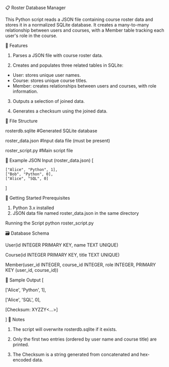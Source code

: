 📋 Roster Database Manager

This Python script reads a JSON file containing course roster data and stores it in a normalized SQLite database. It creates a many-to-many relationship between users and courses, with a Member table tracking each user's role in the course.

🔧 Features
1. Parses a JSON file with course roster data.

2. Creates and populates three related tables in SQLite:
-  User: stores unique user names.
-  Course: stores unique course titles.
-  Member: creates relationships between users and courses, with role information.

3. Outputs a selection of joined data.

4. Generates a checksum using the joined data.

📁 File Structure

rosterdb.sqlite         #Generated SQLite database

roster_data.json        #Input data file (must be present)

roster_script.py        #Main script file

🧪 Example JSON Input (roster_data.json)
[
    
    ["Alice", "Python", 1],
    ["Bob", "Python", 0],
    ["Alice", "SQL", 0]
]


🚀 Getting Started
Prerequisites
1. Python 3.x installed
2. JSON data file named roster_data.json in the same directory

Running the Script
python roster_script.py

🗃️ Database Schema

User(id INTEGER PRIMARY KEY, name TEXT UNIQUE)

Course(id INTEGER PRIMARY KEY, title TEXT UNIQUE)

Member(user_id INTEGER, course_id INTEGER, role INTEGER, PRIMARY KEY (user_id, course_id))

🧩 Sample Output
[

['Alice', 'Python', 1],

['Alice', 'SQL', 0],

[Checksum: XYZZY<...>]

]
📌 Notes
1. The script will overwrite rosterdb.sqlite if it exists.

2. Only the first two entries (ordered by user name and course title) are printed.

3. The Checksum is a string generated from concatenated and hex-encoded data.
